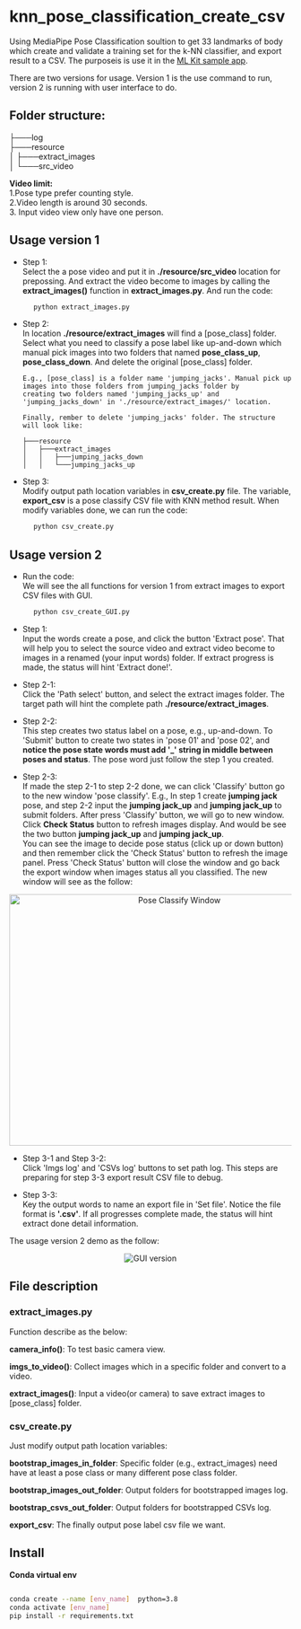 # knn_pose_classification_create_csv
Using MediaPipe Pose Classification soultion to get 33 landmarks of body which create and validate a training set for the k-NN classifier, and export result to a CSV. The purposeis is use it in the [ML Kit sample app](https://developers.google.com/ml-kit/vision/pose-detection/classifying-poses#4_integrate_with_the_ml_kit_quickstart_app).   

There are two versions for usage. Version 1 is the use command to run, version 2 is running with user interface to do.   

## Folder structure:     
├───log     
├───resource     
│  ├───extract_images      
│  └───src_video     

**Video limit:**   
1.Pose type prefer counting style.   
2.Video length is around 30 seconds.   
3. Input video view only have one person.   

## Usage version 1      
*   Step 1:   
  Select the a pose video and put it in **./resource/src_video** location for prepossing. And extract the video become to images by calling the **extract_images()** function in **extract_images.py**. And run the code:      
  ```bash
		python extract_images.py   
```   
*   Step 2:   
  In location **./resource/extract_images** will find a [pose_class] folder. Select what you need to classify a pose label like up-and-down which manual pick images into two folders that named **pose_class_up**, **pose_class_down**. And delete the original [pose_class] folder.   
        
		E.g., [pose_class] is a folder name 'jumping_jacks'. Manual pick up images into those folders from jumping_jacks folder by   
		creating two folders named 'jumping_jacks_up' and 'jumping_jacks_down' in './resource/extract_images/' location.   
		
		Finally, rember to delete 'jumping_jacks' folder. The structure will look like:   
		
		├───resource   
		│   ├───extract_images   
		│   │   ├───jumping_jacks_down   
		│   │   └───jumping_jacks_up     

*   Step 3:   
  Modify output path location variables in **csv_create.py** file. The variable, **export_csv** is a pose classify CSV file with KNN method result. When modify variables done, we can run the code:   
  ```bash
		python csv_create.py  
```   
## Usage version 2  
*   Run the code:   
We will see the all functions for version 1 from extract images to export CSV files with GUI. 
  ```bash
		python csv_create_GUI.py  
```   
*   Step 1:   
Input the words create a pose, and click the button 'Extract pose'. That will help you to select the source video and extract video become to images in a renamed (your input words) folder. If extract progress is made, the status will hint 'Extract done!'.    

*   Step 2-1:   
Click the 'Path select' button, and select the extract images folder. The target path will hint the complete path **./resource/extract_images**.   

*   Step 2-2:   
This step creates two status label on a pose, e.g., up-and-down. To 'Submit' button to create two states in 'pose 01' and 'pose 02', and **notice the pose state words must add '_' string in middle between poses and status**. The pose word just follow the step 1 you created.   

*   Step 2-3:   
If made the step 2-1 to step 2-2 done, we can click 'Classify' button go to the new window 'pose classify'. E.g., In step 1 create **jumping jack** pose, and step 2-2 input the **jumping jack_up** and **jumping jack_up** to submit folders. After press 'Classify' button, we will go to new window. Click **Check Status** button to refresh images display. And would be see the two button **jumping jack_up** and **jumping jack_up**.   
You can see the image to decide pose status (click up or down button) and then remember click the 'Check Status' button to refresh the image panel. Press 'Check Status' button will close the window and go back the export window when images status all you classified. The new window will see as the follow:        
<div align="center">
<img src="https://user-images.githubusercontent.com/19554347/162129252-650c976e-69a2-4020-8a06-c585ee945979.png" width="591px" height="448px" alt="Pose Classify Window" >
</div>   

*   Step 3-1 and Step 3-2:    
Click 'Imgs log' and 'CSVs log' buttons to set path log. This steps are preparing for step 3-3 export result CSV file to debug.   

*   Step 3-3:   
Key the output words to name an export file  in 'Set file'. Notice the file format is **'.csv'**. If all progresses complete made, the status will hint extract done detail information.    

The usage version 2 demo as the follow:     
<div align="center">
<img src="https://user-images.githubusercontent.com/19554347/162137889-870bc74f-2edd-43bb-90f0-e6eca8acec75.png" alt="GUI version" >
</div>    

## File description    

### extract_images.py   
Function describe as the below:   

**camera_info()**: To test basic camera view.

**imgs_to_video()**: Collect images which in a specific folder and convert to a video. 

**extract_images()**: Input a video(or camera) to save extract images to [pose_class] folder.

### csv_create.py   
Just modify output path location variables:   

**bootstrap_images_in_folder**: Specific folder (e.g., extract_images) need have at least a pose class or many different pose class folder.

**bootstrap_images_out_folder**: Output folders for bootstrapped images log.

**bootstrap_csvs_out_folder**: Output folders for bootstrapped CSVs log.

**export_csv**: The finally output pose label csv file we want.
		
## Install  

**Conda virtual env**  
```bash

conda create --name [env_name]  python=3.8
conda activate [env_name]
pip install -r requirements.txt
```   
